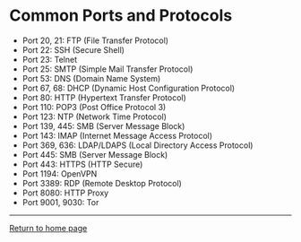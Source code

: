 # Common Ports and Protocols
- Port 20, 21: FTP (File Transfer Protocol) 
- Port 22: SSH (Secure Shell) 
- Port 23: Telnet 
- Port 25: SMTP (Simple Mail Transfer Protocol) 
- Port 53: DNS (Domain Name System)
- Port 67, 68: DHCP (Dynamic Host Configuration Protocol) 
- Port 80: HTTP (Hypertext Transfer Protocol) 
- Port 110: POP3 (Post Office Protocol 3)
- Port 123: NTP (Network Time Protocol)
- Port 139, 445: SMB (Server Message Block)
- Port 143: IMAP (Internet Message Access Protocol)
- Port 369, 636: LDAP/LDAPS (Local Directory Access Protocol)
- Port 445: SMB (Server Message Block)
- Port 443: HTTPS (HTTP Secure)
- Port 1194: OpenVPN
- Port 3389: RDP (Remote Desktop Protocol)
- Port 8080: HTTP Proxy
- Port 9001, 9030: Tor

*** 
[Return to home page](../README.md)